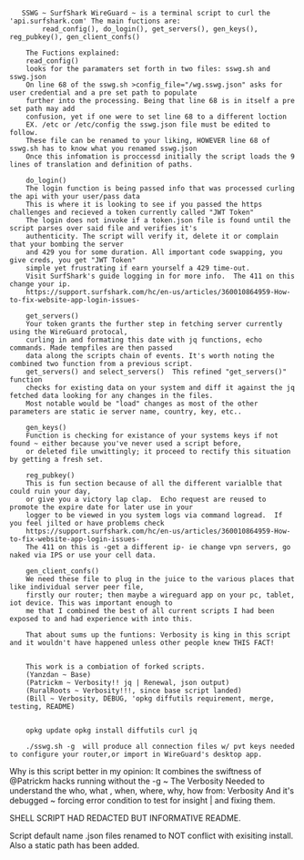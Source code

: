        SSWG ~ SurfShark WireGuard ~ is a terminal script to curl the 'api.surfshark.com' The main fuctions are:
            read_config(), do_login(), get_servers(), gen_keys(), reg_pubkey(), gen_client_confs()	

        The Fuctions explained: 
        read_config()
        looks for the paramaters set forth in two files: sswg.sh and sswg.json 
        On line 68 of the sswg.sh >config_file="/wg.sswg.json" asks for user credential and a pre set path to populate
		further into the processing. Being that line 68 is in itself a pre set path may add
        confusion, yet if one were to set line 68 to a different loction
		EX. /etc or /etc/config the sswg.json file must be edited to follow.
        These file can be renamed to your liking, HOWEVER line 68 of sswg.sh has to know what you renamed sswg.json
        Once this infomation is proccessd initially the script loads the 9 lines of translation and definition of paths.
        
        do_login()
        The login function is being passed info that was processed curling the api with your user/pass data
        This is where it is looking to see if you passed the https challenges and recieved a token currently called "JWT Token"
		The login does not invoke if a token.json file is found until the script parses over said file and verifies it's
		authenticity. The script will verify it, delete it or complain that your bombing the server
		and 429 you for some duration. All important code swapping, you give creds, you get "JWT Token"
		simple yet frustrating if earn yourself a 429 time-out.
		Visit SurfShark's guide logging in for more info.  The 411 on this change your ip.
        https://support.surfshark.com/hc/en-us/articles/360010864959-How-to-fix-website-app-login-issues-
        
        get_servers()
        Your token grants the further step in fetching server currently using the WireGuard protocal,
		curling in and formating this date with jq functions, echo commands. Made tempfiles are then passed
		data along the scripts chain of events. It's worth noting the combined two function from a previous script. 
		get_servers() and select_servers()  This refined "get_servers()" function
        checks for existing data on your system and diff it against the jq fetched data looking for any changes in the files.
        Most notable would be "load" changes as most of the other parameters are static ie server name, country, key, etc..
        
        gen_keys()
        Function is checking for existance of your systems keys if not found ~ either because you've never used a script before,
		or deleted file unwittingly; it proceed to rectify this situation by getting a fresh set.
        
        reg_pubkey()
        This is fun section because of all the different varialble that could ruin your day,
		or give you a victory lap clap.  Echo request are reused to promote the expire date for later use in your
		logger to be viewed in you system logs via command logread.  If you feel jilted or have problems check
        https://support.surfshark.com/hc/en-us/articles/360010864959-How-to-fix-website-app-login-issues-
        The 411 on this is -get a different ip- ie change vpn servers, go naked via IPS or use your cell data.
        
        gen_client_confs()
        We need these file to plug in the juice to the various places that like individual server peer file,
		firstly our router; then maybe a wireguard app on your pc, tablet, iot device. This was important enough to 
		me that I combined the best of all current scripts I had been exposed to and had experience with into this.
        
        That about sums up the funtions: Verbosity is king in this script and it wouldn't have happened unless other people knew THIS FACT!
        
             
        This work is a combiation of forked scripts. 
        (Yanzdan ~ Base) 
        (Patrickm ~ Verbosity!! jq | Renewal, json output)
        (RuralRoots ~ Verbosity!!!, since base script landed)
        (Bill ~ Verbosity, DEBUG, 'opkg diffutils requirement, merge, testing, README)
        
        
        opkg update opkg install diffutils curl jq  
        
        ./sswg.sh -g  will produce all connection files w/ pvt keys needed to configure your router,or import in WireGuard's desktop app.
        
        
        
 Why is this script better in my opinion: It combines the swiftness of @Patrickm hacks running without the -g
 ~ The Verbosity Needed to understand the who, what , when, where, why, how from: Verbosity
 And it's debugged ~ forcing error condition to test for insight | and fixing them. 
        

SHELL SCRIPT HAD REDACTED BUT INFORMATIVE README. 

Script default name .json files renamed to NOT conflict with exisiting install.
Also a static path has been added. 
